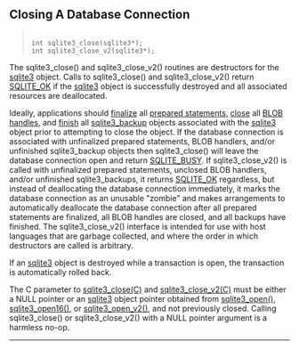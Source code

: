 ## Closing A Database Connection




> ```
> 
> int sqlite3_close(sqlite3*);
> int sqlite3_close_v2(sqlite3*);
> 
> ```



The sqlite3\_close() and sqlite3\_close\_v2() routines are destructors
for the [sqlite3](#sqlite3) object.
Calls to sqlite3\_close() and sqlite3\_close\_v2() return [SQLITE\_OK](#SQLITE_ABORT) if
the [sqlite3](#sqlite3) object is successfully destroyed and all associated
resources are deallocated.


Ideally, applications should [finalize](#sqlite3_finalize) all
[prepared statements](#sqlite3_stmt), [close](#sqlite3_blob_close) all [BLOB handles](#sqlite3_blob), and
[finish](#sqlite3backupfinish) all [sqlite3\_backup](#sqlite3_backup) objects associated
with the [sqlite3](#sqlite3) object prior to attempting to close the object.
If the database connection is associated with unfinalized prepared
statements, BLOB handlers, and/or unfinished sqlite3\_backup objects then
sqlite3\_close() will leave the database connection open and return
[SQLITE\_BUSY](#SQLITE_ABORT). If sqlite3\_close\_v2() is called with unfinalized prepared
statements, unclosed BLOB handlers, and/or unfinished sqlite3\_backups,
it returns [SQLITE\_OK](#SQLITE_ABORT) regardless, but instead of deallocating the database
connection immediately, it marks the database connection as an unusable
"zombie" and makes arrangements to automatically deallocate the database
connection after all prepared statements are finalized, all BLOB handles
are closed, and all backups have finished. The sqlite3\_close\_v2() interface
is intended for use with host languages that are garbage collected, and
where the order in which destructors are called is arbitrary.


If an [sqlite3](#sqlite3) object is destroyed while a transaction is open,
the transaction is automatically rolled back.


The C parameter to [sqlite3\_close(C)](#sqlite3_close) and [sqlite3\_close\_v2(C)](#sqlite3_close)
must be either a NULL
pointer or an [sqlite3](#sqlite3) object pointer obtained
from [sqlite3\_open()](#sqlite3_open), [sqlite3\_open16()](#sqlite3_open), or
[sqlite3\_open\_v2()](#sqlite3_open), and not previously closed.
Calling sqlite3\_close() or sqlite3\_close\_v2() with a NULL pointer
argument is a harmless no\-op.




---


